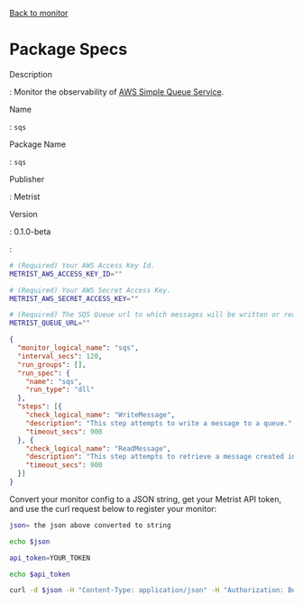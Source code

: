 [Back to monitor](sqs.md)

# Package Specs

Description

: Monitor the observability of [AWS Simple Queue Service](https://aws.amazon.com/sqs/).

Name

: `sqs`

Package Name

: `sqs`

Publisher

: Metrist

Version

: 0.1.0-beta

: &nbsp;


<!--@include: /parts/_3.md-->


```sh
# (Required) Your AWS Access Key Id.
METRIST_AWS_ACCESS_KEY_ID=""

# (Required) Your AWS Secret Access Key.
METRIST_AWS_SECRET_ACCESS_KEY=""

# (Required) The SQS Queue url to which messages will be written or read.
METRIST_QUEUE_URL=""
```

<!--@include: /parts/tips_env-vars.md -->


<!--@include: /parts/_4.md-->


```json
{
  "monitor_logical_name": "sqs",
  "interval_secs": 120,
  "run_groups": [],
  "run_spec": {
    "name": "sqs",
    "run_type": "dll"
  },
  "steps": [{
    "check_logical_name": "WriteMessage",
    "description": "This step attempts to write a message to a queue.",
    "timeout_secs": 900
  }, {
    "check_logical_name": "ReadMessage",
    "description": "This step attempts to retrieve a message created in a previous step.",
    "timeout_secs": 900
  }]
}
```




Convert your monitor config to a JSON string, get your Metrist API token, and use the curl request below to register your monitor:

```sh
json= the json above converted to string

echo $json

api_token=YOUR_TOKEN

echo $api_token

curl -d $json -H "Content-Type: application/json" -H "Authorization: Bearer $api_token" 'https://app.metrist.io/api/v0/monitor-config'

```

<!--@include: /parts/tips_api.md-->


<!--@include: /parts/_5.md-->


<!--@include: /parts/result.md-->